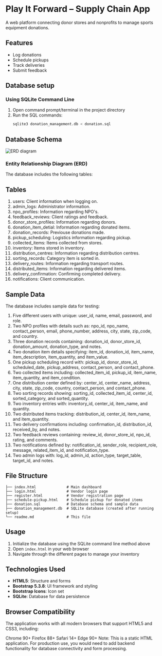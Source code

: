 # Play It Forward – Supply Chain App

A web platform connecting donor stores and nonprofits to manage sports equipment donations.

## Features
- Log donations
- Schedule pickups
- Track deliveries
- Submit feedback

## Database setup
### Using SQLite Command Line
1. Open command prompt/terminal in the project directory
2. Run the SQL commands:
   ```bash
   sqlite3 donation_management.db < donation.sql
   ```
   
## Database Schema

![ERD diagram](https://github.com/user-attachments/assets/2b47a592-9819-4e43-b241-047e84bb3a18)

### Entity Relationship Diagram (ERD)

The database includes the following tables:
## Tables
1. users: Client information when logging on.
2. admin_logs: Administrator information.
3. npo_profiles: Information regarding NPO's.
4. feedback_reviews: Client ratings and feedback.
5. donor_store_profiles: Information regarding donors.
6. donation_item_detial: Information regarding donated items.
7. donation_records: Previouse donations made.
8. pickup_scheduling: Logistics information regarding pickup.
9. collected_items: Items collected from stores.
10. inventory: Items stored in inventory.
11. distribution_centres: Information regarding distribution centres.
12. sorting_records: Category item is sorted in. 
13. delivery_routes: Information regarding transport routes.
14. distributed_items: Information regarding delivered items. 
15. delivery_confirmation: Confirming completed delivery.
16. notifications: Client communication.

## Sample Data
The database includes sample data for testing:

1. Five different users with unique:
    user_id, name, email, password, and role.
2. Two NPO profiles with details such as:
    npo_id, npo_name, contact_person, email, phone_number, address, city, state, zip_code, and country.
3. Three donation records containing:
    donation_id, donor_store_id, donation_amount, donation_type, and notes.
4. Two donation item details specifying:
    item_id, donation_id, item_name, item_description, item_quantity, and item_value.
5. One pickup scheduling record with:
    pickup_id, donor_store_id, scheduled_date, pickup_address, contact_person, and contact_phone.
6. Two collected items including:
    collected_item_id, pickup_id, item_name, item_quantity, and item_condition.
7. One distribution center defined by:
    center_id, center_name, address, city, state, zip_code, country, contact_person, and contact_phone.
8. Two sorting records showing:
    sorting_id, collected_item_id, center_id, sorted_category, and sorted_quantity.
9. Two inventory entries with:
    inventory_id, center_id, item_name, and quantity.
10. Two distributed items tracking:
    distribution_id, center_id, item_name, and item_quantity.
11. Two delivery confirmations including:
    confirmation_id, distribution_id, received_by, and notes.
12. Two feedback reviews containing:
    review_id, donor_store_id, npo_id, rating, and comments.
13. Two notifications defined by:
    notification_id, sender_role, recipient_role, message, related_item_id, and notification_type.
14. Two admin logs with:
    log_id, admin_id, action_type, target_table, target_id, and notes.

## File Structure

```
├── index.html              # Main dashboard
├── login.html              # Vendor login page
├── register.html           # Vendor registration page
├── schedule-pickup.html    # Schedule pickup for donated items
├── donation.sql            # Database schema and sample data
├── donation_management.db  # SQLite database (created after running setup)
└── readme.md               # This file
```

## Usage

1. Initialize the database using the SQLite command line method above
2. Open `index.html` in your web browser
3. Navigate through the different pages to manage your inventory

## Technologies Used

- **HTML5**: Structure and forms
- **Bootstrap 5.3.8**: UI framework and styling
- **Bootstrap Icons**: Icon set
- **SQLite**: Database for data persistence

## Browser Compatibility

The application works with all modern browsers that support HTML5 and CSS3, including:

Chrome 90+
Firefox 88+
Safari 14+
Edge 90+
Note: This is a static HTML application. For production use, you would need to add backend functionality for database connectivity and form processing.




